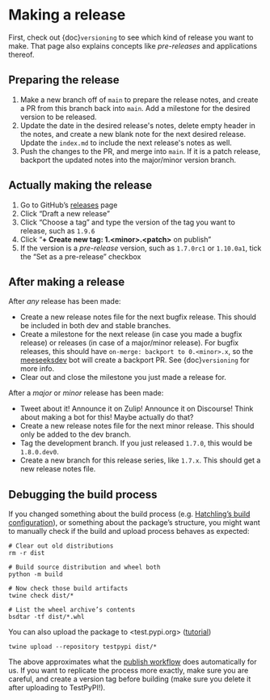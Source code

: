 # Making a release

First, check out {doc}`versioning` to see which kind of release you want to make.
That page also explains concepts like *pre-releases* and applications thereof.

## Preparing the release

1. Make a new branch off of `main` to prepare the release notes, and create a PR from this branch back into `main`.  Add a milestone for the desired version to be released.
2. Update the date in the desired release's notes, delete empty header in the notes, and create a new blank note for the next desired release.  Update the `index.md` to include the next release's notes as well.
3. Push the changes to the PR, and merge into `main`.  If it is a patch release, backport the updated notes into the major/minor version branch.

## Actually making the release

1. Go to GitHub’s [releases][] page
2. Click “Draft a new release”
3. Click “Choose a tag” and type the version of the tag you want to release, such as `1.9.6`
4. Click “**+ Create new tag: 1.\<minor>.\<patch>** on publish”
5. If the version is a *pre-release* version, such as `1.7.0rc1` or `1.10.0a1`, tick the “Set as a pre-release” checkbox

[releases]: https://github.com/scverse/scanpy/releases

## After making a release

After *any* release has been made:

- Create a new release notes file for the next bugfix release.
  This should be included in both dev and stable branches.
- Create a milestone for the next release (in case you made a bugfix release) or releases (in case of a major/minor release).
  For bugfix releases, this should have `on-merge: backport to 0.<minor>.x`,
  so the [meeseeksdev][] bot will create a backport PR. See {doc}`versioning` for more info.
- Clear out and close the milestone you just made a release for.

After a *major* or *minor* release has been made:

- Tweet about it! Announce it on Zulip! Announce it on Discourse! Think about making a bot for this! Maybe actually do that?
- Create a new release notes file for the next minor release. This should only be added to the dev branch.
- Tag the development branch. If you just released `1.7.0`, this would be `1.8.0.dev0`.
- Create a new branch for this release series, like `1.7.x`. This should get a new release notes file.

[meeseeksdev]: https://meeseeksbox.github.io

## Debugging the build process

If you changed something about the build process (e.g. [Hatchling’s build configuration][hatch-build]),
or something about the package’s structure,
you might want to manually check if the build and upload process behaves as expected:

```shell
# Clear out old distributions
rm -r dist

# Build source distribution and wheel both
python -m build

# Now check those build artifacts
twine check dist/*

# List the wheel archive’s contents
bsdtar -tf dist/*.whl

```

You can also upload the package to <test.pypi.org> ([tutorial][testpypi tutorial])

[testpypi tutorial]: https://packaging.python.org/en/latest/tutorials/packaging-projects/#uploading-the-distribution-archives

```
twine upload --repository testpypi dist/*
```

The above approximates what the [publish workflow][] does automatically for us.
If you want to replicate the process more exactly, make sure you are careful,
and create a version tag before building (make sure you delete it after uploading to TestPyPI!).

[hatch-build]: https://hatch.pypa.io/latest/config/build/
[publish workflow]: https://github.com/scverse/scanpy/tree/main/.github/workflows/publish.yml

